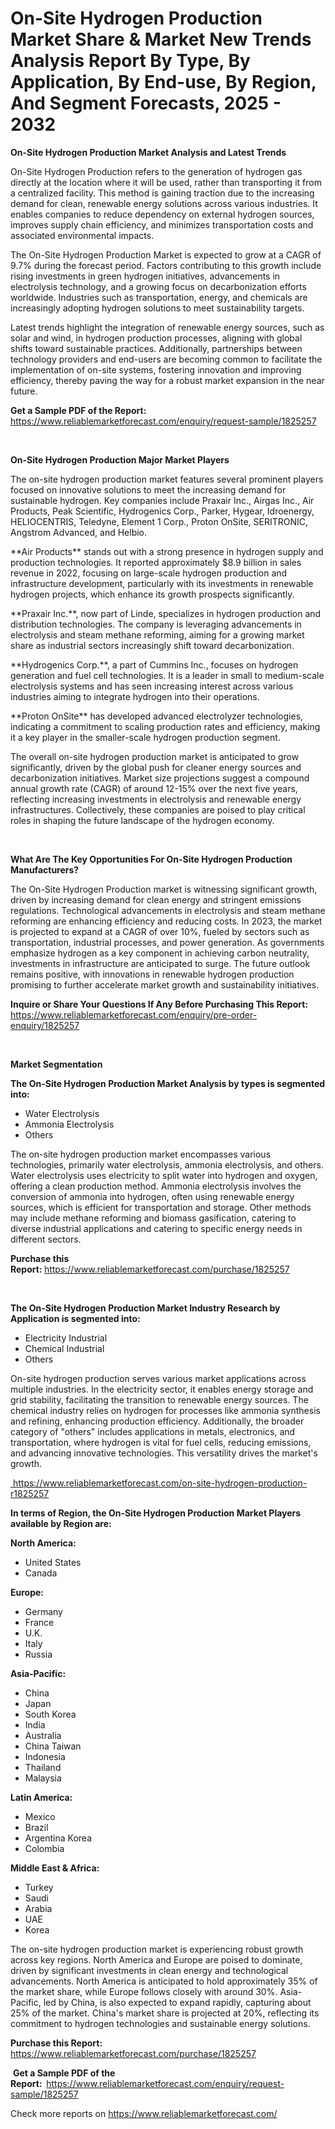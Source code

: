 <p><h1>On-Site Hydrogen Production Market Share & Market New Trends Analysis Report By Type, By Application, By End-use, By Region, And Segment Forecasts, 2025 - 2032</h1></p><p><strong>On-Site Hydrogen Production Market Analysis and Latest Trends</strong></p>
<p><p>On-Site Hydrogen Production refers to the generation of hydrogen gas directly at the location where it will be used, rather than transporting it from a centralized facility. This method is gaining traction due to the increasing demand for clean, renewable energy solutions across various industries. It enables companies to reduce dependency on external hydrogen sources, improves supply chain efficiency, and minimizes transportation costs and associated environmental impacts.</p><p>The On-Site Hydrogen Production Market is expected to grow at a CAGR of 9.7% during the forecast period. Factors contributing to this growth include rising investments in green hydrogen initiatives, advancements in electrolysis technology, and a growing focus on decarbonization efforts worldwide. Industries such as transportation, energy, and chemicals are increasingly adopting hydrogen solutions to meet sustainability targets.</p><p>Latest trends highlight the integration of renewable energy sources, such as solar and wind, in hydrogen production processes, aligning with global shifts toward sustainable practices. Additionally, partnerships between technology providers and end-users are becoming common to facilitate the implementation of on-site systems, fostering innovation and improving efficiency, thereby paving the way for a robust market expansion in the near future.</p></p>
<p><strong>Get a Sample PDF of the Report:&nbsp;</strong> <a href="https://www.reliablemarketforecast.com/enquiry/request-sample/1825257?utm_campaign=2326&utm_medium=2&utm_source=Github&utm_content=ia&utm_term=27022025&utm_id=on-site-hydrogen-production">https://www.reliablemarketforecast.com/enquiry/request-sample/1825257</a></p>
<p>&nbsp;</p>
<p><strong>On-Site Hydrogen Production Major Market Players</strong></p>
<p><p>The on-site hydrogen production market features several prominent players focused on innovative solutions to meet the increasing demand for sustainable hydrogen. Key companies include Praxair Inc., Airgas Inc., Air Products, Peak Scientific, Hydrogenics Corp., Parker, Hygear, Idroenergy, HELIOCENTRIS, Teledyne, Element 1 Corp., Proton OnSite, SERITRONIC, Angstrom Advanced, and Helbio.</p><p>**Air Products** stands out with a strong presence in hydrogen supply and production technologies. It reported approximately $8.9 billion in sales revenue in 2022, focusing on large-scale hydrogen production and infrastructure development, particularly with its investments in renewable hydrogen projects, which enhance its growth prospects significantly.</p><p>**Praxair Inc.**, now part of Linde, specializes in hydrogen production and distribution technologies. The company is leveraging advancements in electrolysis and steam methane reforming, aiming for a growing market share as industrial sectors increasingly shift toward decarbonization.</p><p>**Hydrogenics Corp.**, a part of Cummins Inc., focuses on hydrogen generation and fuel cell technologies. It is a leader in small to medium-scale electrolysis systems and has seen increasing interest across various industries aiming to integrate hydrogen into their operations. </p><p>**Proton OnSite** has developed advanced electrolyzer technologies, indicating a commitment to scaling production rates and efficiency, making it a key player in the smaller-scale hydrogen production segment. </p><p>The overall on-site hydrogen production market is anticipated to grow significantly, driven by the global push for cleaner energy sources and decarbonization initiatives. Market size projections suggest a compound annual growth rate (CAGR) of around 12-15% over the next five years, reflecting increasing investments in electrolysis and renewable energy infrastructures. Collectively, these companies are poised to play critical roles in shaping the future landscape of the hydrogen economy.</p></p>
<p>&nbsp;</p>
<p><strong>What Are The Key Opportunities For On-Site Hydrogen Production Manufacturers?</strong></p>
<p><p>The On-Site Hydrogen Production market is witnessing significant growth, driven by increasing demand for clean energy and stringent emissions regulations. Technological advancements in electrolysis and steam methane reforming are enhancing efficiency and reducing costs. In 2023, the market is projected to expand at a CAGR of over 10%, fueled by sectors such as transportation, industrial processes, and power generation. As governments emphasize hydrogen as a key component in achieving carbon neutrality, investments in infrastructure are anticipated to surge. The future outlook remains positive, with innovations in renewable hydrogen production promising to further accelerate market growth and sustainability initiatives.</p></p>
<p><strong>Inquire or Share Your Questions If Any Before Purchasing This Report:</strong> <a href="https://www.reliablemarketforecast.com/enquiry/pre-order-enquiry/1825257?utm_campaign=2326&utm_medium=2&utm_source=Github&utm_content=ia&utm_term=27022025&utm_id=on-site-hydrogen-production">https://www.reliablemarketforecast.com/enquiry/pre-order-enquiry/1825257</a></p>
<p>&nbsp;</p>
<p><strong>Market Segmentation</strong></p>
<p><strong>The On-Site Hydrogen Production Market Analysis by types is segmented into:</strong></p>
<p><ul><li>Water Electrolysis</li><li>Ammonia Electrolysis</li><li>Others</li></ul></p>
<p><p>The on-site hydrogen production market encompasses various technologies, primarily water electrolysis, ammonia electrolysis, and others. Water electrolysis uses electricity to split water into hydrogen and oxygen, offering a clean production method. Ammonia electrolysis involves the conversion of ammonia into hydrogen, often using renewable energy sources, which is efficient for transportation and storage. Other methods may include methane reforming and biomass gasification, catering to diverse industrial applications and catering to specific energy needs in different sectors.</p></p>
<p><strong>Purchase this Report:&nbsp;</strong><a href="https://www.reliablemarketforecast.com/purchase/1825257?utm_campaign=2326&utm_medium=2&utm_source=Github&utm_content=ia&utm_term=27022025&utm_id=on-site-hydrogen-production">https://www.reliablemarketforecast.com/purchase/1825257</a></p>
<p>&nbsp;</p>
<p><strong>The On-Site Hydrogen Production Market Industry Research by Application is segmented into:</strong></p>
<p><ul><li>Electricity Industrial</li><li>Chemical Industrial</li><li>Others</li></ul></p>
<p><p>On-site hydrogen production serves various market applications across multiple industries. In the electricity sector, it enables energy storage and grid stability, facilitating the transition to renewable energy sources. The chemical industry relies on hydrogen for processes like ammonia synthesis and refining, enhancing production efficiency. Additionally, the broader category of "others" includes applications in metals, electronics, and transportation, where hydrogen is vital for fuel cells, reducing emissions, and advancing innovative technologies. This versatility drives the market's growth.</p></p>
<p><a href="https://www.reliablemarketforecast.com/on-site-hydrogen-production-r1825257?utm_campaign=2326&utm_medium=2&utm_source=Github&utm_content=ia&utm_term=27022025&utm_id=on-site-hydrogen-production">&nbsp;https://www.reliablemarketforecast.com/on-site-hydrogen-production-r1825257</a></p>
<p><strong>In terms of Region, the On-Site Hydrogen Production Market Players available by Region are:</strong></p>
<p>
    <p> <strong> North America: </strong>
        <ul>
            <li>United States</li>
            <li>Canada</li>
        </ul>
        </p> 
    <p> <strong> Europe: </strong>
        <ul>
            <li>Germany</li>
            <li>France</li>
            <li>U.K.</li>
            <li>Italy</li>
            <li>Russia</li>
        </ul>
        </p> 
    <p> <strong> Asia-Pacific: </strong>
        <ul>
            <li>China</li>
            <li>Japan</li>
            <li>South Korea</li>
            <li>India</li>
            <li>Australia</li>
            <li>China Taiwan</li>
            <li>Indonesia</li>
            <li>Thailand</li>
            <li>Malaysia</li>
        </ul>
        </p> 
    <p> <strong> Latin America: </strong>
        <ul>
            <li>Mexico</li>
            <li>Brazil</li>
            <li>Argentina Korea</li>
            <li>Colombia</li>
        </ul>
        </p> 
    <p> <strong> Middle East & Africa: </strong>
        <ul>
            <li>Turkey</li>
            <li>Saudi</li>
            <li>Arabia</li>
            <li>UAE</li>
            <li>Korea</li>
        </ul>
    </p>
    </p>
<p><p>The on-site hydrogen production market is experiencing robust growth across key regions. North America and Europe are poised to dominate, driven by significant investments in clean energy and technological advancements. North America is anticipated to hold approximately 35% of the market share, while Europe follows closely with around 30%. Asia-Pacific, led by China, is also expected to expand rapidly, capturing about 25% of the market. China's market share is projected at 20%, reflecting its commitment to hydrogen technologies and sustainable energy solutions.</p></p>
<p><strong>Purchase this Report: </strong><a href="https://www.reliablemarketforecast.com/purchase/1825257?utm_campaign=2326&utm_medium=2&utm_source=Github&utm_content=ia&utm_term=27022025&utm_id=on-site-hydrogen-production">https://www.reliablemarketforecast.com/purchase/1825257</a></p>
<p>&nbsp;<strong>Get a Sample PDF of the Report:&nbsp;&nbsp;</strong><a href="https://www.reliablemarketforecast.com/enquiry/request-sample/1825257?utm_campaign=2326&utm_medium=2&utm_source=Github&utm_content=ia&utm_term=27022025&utm_id=on-site-hydrogen-production">https://www.reliablemarketforecast.com/enquiry/request-sample/1825257</a></p>
<p><strong></strong></p>
<p>Check more reports on <a href="https://www.reliablemarketforecast.com/?utm_campaign=2326&utm_medium=2&utm_source=Github&utm_content=ia&utm_term=27022025&utm_id=on-site-hydrogen-production">https://www.reliablemarketforecast.com/</a></p>